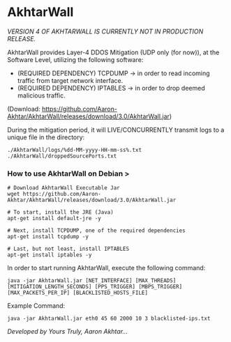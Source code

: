 # AkhtarWall


*VERSION 4 OF AKHTARWALL IS CURRENTLY NOT IN PRODUCTION RELEASE.*

AkhtarWall provides Layer-4 DDOS Mitigation (UDP only (for now)), at the Software Level, utilizing the following software:

- (REQUIRED DEPENDENCY) TCPDUMP -> in order to read incoming traffic from target network interface.
- (REQUIRED DEPENDENCY) IPTABLES -> in order to drop deemed malicious traffic.

(Download: https://github.com/Aaron-Akhtar/AkhtarWall/releases/download/3.0/AkhtarWall.jar)

During the mitigation period, it will LIVE/CONCURRENTLY transmit logs to a unique file in the directory: 
```
./AkhtarWall/logs/%dd-MM-yyyy-HH-mm-ss%.txt
./AkhtarWall/droppedSourcePorts.txt
```

### How to use AkhtarWall on Debian >
```shell
# Download AkhtarWall Executable Jar
wget https://github.com/Aaron-Akhtar/AkhtarWall/releases/download/3.0/AkhtarWall.jar

# To start, install the JRE (Java)
apt-get install default-jre -y

# Next, install TCPDUMP, one of the required dependencies
apt-get install tcpdump -y

# Last, but not least, install IPTABLES
apt-get install iptables -y
```

In order to start running AkhtarWall, execute the following command:
```
java -jar AkhtarWall.jar [NET_INTERFACE] [MAX_THREADS] [MITIGATION_LENGTH_SECONDS] [PPS_TRIGGER] [MBPS_TRIGGER] [MAX_PACKETS_PER_IP] [BLACKLISTED_HOSTS_FILE]
```
Example Command:
```
java -jar AkhtarWall.jar eth0 45 60 2000 10 3 blacklisted-ips.txt
```

*Developed by Yours Truly, Aaron Akhtar...*
